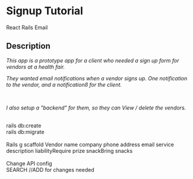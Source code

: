 # Signup Tutorial

React
Rails
Email

## Description

_This app is a prototype app for a client who needed a sign up form for vendors at a health fair._
<br/>

_They wanted email notifications when a vendor signs up. One notification to the vendor, and a notificationß for the client._

 <br />

_I also setup a "backend" for them, so they can View / delete the vendors._

<br />
rails db:create
<br />
rails db:migrate
<br />
<br />
Rails g scaffold Vendor name company phone address email service description liabilityRequire prize snackBring snacks
<br />
<br />
Change API config
<br />
SEARCH //ADD for changes needed
